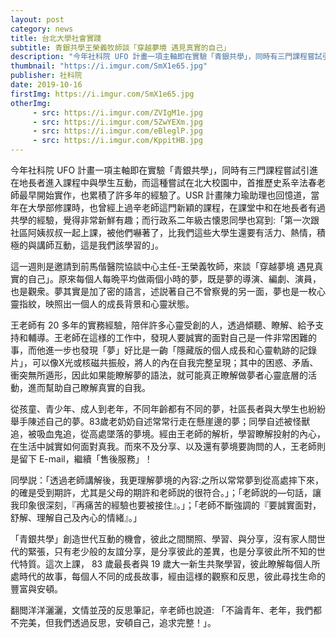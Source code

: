```yaml
---
layout: post
category: news
title: 台北大學社會實踐
subtitle: 青銀共學王榮義牧師談「穿越夢境 遇見真實的自己」
description: "今年社科院 UFO 計畫一項主軸即在實驗「青銀共學」，同時有三門課程嘗試引進在地長者進入課程中與學生互動，而這種嘗試在北大校園中，首推歷史系辛法春老師最早開始實作，也累積了許多年的經驗了。USR 計畫陳力瑜助理也回憶道，當年在大學部修課時，也曾經上過辛老師這門新穎的課程，在課堂中和在地長者有過共學的經驗，覺得非常新鮮有趣；而行政系二年級古懐恩同學也寫到:「第一次跟社區阿姨叔叔一起上課，被他們嚇著了，比我們這些大學生還要有活力、熱情，積極的與講師互動，這是我們該學習的」。"
thumbnail: "https://i.imgur.com/SmX1e65.jpg"
publisher: 社科院
date: 2019-10-16
firstImg: https://i.imgur.com/SmX1e65.jpg
otherImg:
     - src: https://i.imgur.com/ZVIgM1e.jpg
     - src: https://i.imgur.com/5ZwYEXm.jpg
     - src: https://i.imgur.com/eBleglP.jpg
     - src: https://i.imgur.com/KppitHB.jpg
---
```

今年社科院 UFO 計畫一項主軸即在實驗「青銀共學」，同時有三門課程嘗試引進在地長者進入課程中與學生互動，而這種嘗試在北大校園中，首推歷史系辛法春老師最早開始實作，也累積了許多年的經驗了。USR 計畫陳力瑜助理也回憶道，當年在大學部修課時，也曾經上過辛老師這門新穎的課程，在課堂中和在地長者有過共學的經驗，覺得非常新鮮有趣；而行政系二年級古懐恩同學也寫到:「第一次跟社區阿姨叔叔一起上課，被他們嚇著了，比我們這些大學生還要有活力、熱情，積極的與講師互動，這是我們該學習的」。

這一週則是邀請到前馬偕醫院協談中心主任-王榮義牧師，來談「穿越夢境 遇見真實的自己」。原來每個人每晩平均做兩個小時的夢，既是夢的導演、編劇、演員，也是觀衆。夢其實是加了密的語言，述説著自己不曾察覺的另一面，夢也是一枚心靈指紋，映照出一個人的成長背景和心靈狀態。

王老師有 20 多年的實務經驗，陪伴許多心靈受創的人，透過傾聽、瞭解、給予支持和輔導。王老師在這様的工作中，發現人要誠實的面對自己是一件非常困難的事，而他進一步也發現「夢」好比是一齣「隱藏版的個人成長和心靈軌跡的記錄片」，可以像X光或核磁共振般，將人的內在自我完整呈現；其中的困惑、矛盾、衝突無所遁形，因此如果能瞭解夢的語法，就可能真正瞭解做夢者心靈底層的活動，進而幫助自己瞭解真實的自我。

從孩童、青少年、成人到老年，不同年齡都有不同的夢，社區長者與大學生也紛紛舉手陳述自己的夢。83歲老奶奶自述常常行走在懸崖邊的夢；同學自述被怪獸追，被吸血鬼追，從高處墜落的夢境。經由王老師的解析，學習瞭解投射的內心，在生活中誠實如何面對真我。而來不及分享、以及還有夢境要詢問的人，王老師則是留下 E-mail，繼續「售後服務」！

同學説：「透過老師講解後，我更理解夢境的內容:之所以常常夢到從高處摔下來，的確是受到期許，尤其是父母的期許和老師説的很符合。」；「老師説的—句話，讓我印象很深刻，『再痛苦的經驗也要被接住』。」；「老師不斷強調的『要誠實面對，舒解、理解自己及內心的情緒』。」

「青銀共學」創造世代互動的機會，彼此之間關照、學習、與分享，沒有家人間世代的緊張，只有老少般的友誼分享，是分享彼此的差異，也是分享彼此所不知的世代特質。這次上課， 83 歲最長者與 19 歲大一新生共聚學習，彼此瞭解每個人所處時代的故事，每個人不同的成長故事，經由這様的觀察和反思，彼此尋找生命的豐富與安頓。

翻閲洋洋灑灑，文情並茂的反思筆記，辛老師也說道: 「不論青年、老年，我們都不完美，但我們透過反思，安頓自己，追求完整！」。
